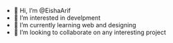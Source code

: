 - 👋 Hi, I’m @EishaArif
- 👀 I’m interested in develpment
- 🌱 I’m currently learning web and designing
- 💞️ I’m looking to collaborate on any interesting project


<!---
EishaArif/EishaArif is a ✨ special ✨ repository because its `README.md` (this file) appears on your GitHub profile.
You can click the Preview link to take a look at your changes.
--->
